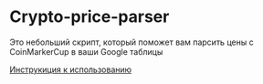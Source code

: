 # Crypto-price-parser
Это небольший скрипт, который поможет вам парсить цены с CoinMarkerCup в ваши Google таблицы

[Инструкиция к использованию](https://teletype.in/@nikitcudi/parsing)
